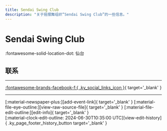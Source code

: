 ```yaml
---
title: Sendai Swing Club
description: "关于摇摆舞组织“Sendai Swing Club”的一些信息。"
---
```


# Sendai Swing Club

:fontawesome-solid-location-dot: 仙台  


## 联系


---

 [:fontawesome-brands-facebook-f:{ .ky_social_links_icon }](https://www.facebook.com/groups/160791833988109){ target='_blank' }

---

<div class="ky_page_footer" markdown>
<div class="ky_page_footer_trailing" markdown="span">
[:material-newspaper-plus:][add-event-link]{ target='_blank' }
[:material-file-eye-outline:][view-raw-source-file]{ target='_blank' }
[:material-file-edit-outline:][edit-info]{ target='_blank' }
</div>
<div class="ky_page_footer_leading" markdown="span">
[:material-clock-edit-outline: 2024-06-30T10:35:00 UTC][view-edit-history]{ .ky_page_footer_history_button target='_blank' }
</div>
</div>

[add-event-link]: https://github.com/swingdance/events/issues/new?assignees=&labels=add+event&projects=&template=02-add_entity.yml&title=%5Bja_JP%5D%20Add%20Event%3A%20%3CName%3E&region=ja_JP&province=Sendai&city=Sendai&org_id=sendai-swing-club "添加活动"
[view-raw-source-file]: https://github.com/swingdance/orgs/blob/main/ja_JP/sendai-swing-club.json "查看原始源文件"
[edit-info]: https://github.com/swingdance/orgs/issues/new?assignees=&labels=update+org&projects=&template=03-update_entity.yml&title=%5Bja_JP%5D%20Update%20Org%3A%20Sendai%20Swing%20Club&region=ja_JP&id=sendai-swing-club&name=Sendai%20Swing%20Club "编辑信息"

[view-edit-history]: https://github.com/swingdance/orgs/commits/main/ja_JP/sendai-swing-club.json "查看编辑历史"
